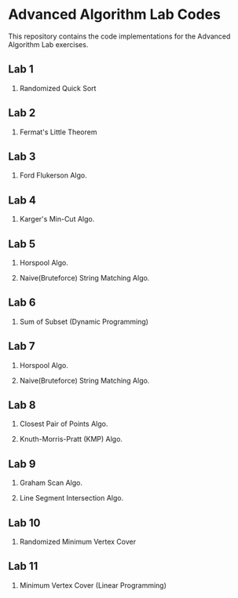 # Advanced Algorithm Lab Codes

This repository contains the code implementations for the Advanced Algorithm Lab exercises.

## Lab 1

1. Randomized Quick Sort

## Lab 2

1. Fermat's Little Theorem

## Lab 3

1. Ford Flukerson Algo.

## Lab 4

1. Karger's Min-Cut Algo.

## Lab 5

1. Horspool Algo.

2. Naive(Bruteforce) String Matching Algo.

## Lab 6

1. Sum of Subset (Dynamic Programming)

## Lab 7

1. Horspool Algo.

2. Naive(Bruteforce) String Matching Algo.

## Lab 8

1. Closest Pair of Points Algo.

2. Knuth-Morris-Pratt (KMP) Algo.

## Lab 9

1. Graham Scan Algo.
   
2. Line Segment Intersection Algo.

## Lab 10

1. Randomized Minimum Vertex Cover

## Lab 11

1. Minimum Vertex Cover (Linear Programming)
   

